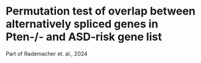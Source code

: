 # Permutation test of overlap between alternatively spliced genes in Pten-/- and ASD-risk gene list

Part of Rademacher et. al., 2024
